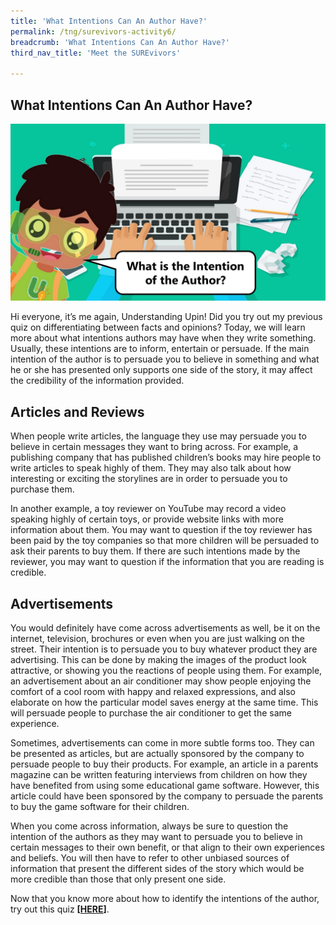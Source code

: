 ```yaml
---
title: 'What Intentions Can An Author Have?'
permalink: /tng/surevivors-activity6/
breadcrumb: 'What Intentions Can An Author Have?'
third_nav_title: 'Meet the SUREvivors'

---
```



## **What Intentions Can An Author Have?**

![](../images/SURE-Activity6-feature-image.jpg)

Hi everyone, it’s me again, Understanding Upin! Did you try out my previous quiz on differentiating between facts and opinions? Today, we will learn more about what intentions authors may have when they write something. Usually, these intentions are to inform, entertain or persuade. If the main intention of the author is to persuade you to believe in something and what he or she has presented only supports one side of the story, it may affect the credibility of the information provided. 

## Articles and Reviews

When people write articles, the language they use may persuade you to believe in certain messages they want to bring across. For example, a publishing company that has published children’s books may hire people to write articles to speak highly of them. They may also talk about how interesting or exciting the storylines are in order to persuade you to purchase them. 

In another example, a toy reviewer on YouTube may record a video speaking highly of certain toys, or provide website links with more information about them. You may want to question if the toy reviewer has been paid by the toy companies so that more children will be persuaded to ask their parents to buy them.  If there are such intentions made by the reviewer, you may want to question if the information that you are reading is credible. 

## Advertisements   

You would definitely have come across advertisements as well, be it on the internet, television, brochures or even when you are just walking on the street. Their intention is to persuade you to buy whatever product they are advertising. This can be done by making the images of the product look attractive, or showing you the reactions of people using them. For example, an advertisement about an air conditioner may show people enjoying the comfort of a cool room with happy and relaxed expressions, and also elaborate on how the particular model saves energy at the same time. This will persuade people to purchase the air conditioner to get the same experience. 

Sometimes, advertisements can come in more subtle forms too. They can be presented as articles, but are actually sponsored by the company to persuade people to buy their products. For example, an article in a parents magazine can be written featuring interviews from children on how they have benefited from using some educational game software. However, this article could have been sponsored by the company to persuade the parents to buy the game software for their children. 

When you come across information, always be sure to question the intention of the authors as they may want to persuade you to believe in certain messages to their own benefit, or that align to their own experiences and beliefs. You will then have to refer to other unbiased sources of information that present the different sides of the story which would be more credible than those that only present one side. 

Now that you know more about how to identify the intentions of the author, try out this quiz **[[HERE](https://go.gov.sg/surevivor-activity6)]**.

